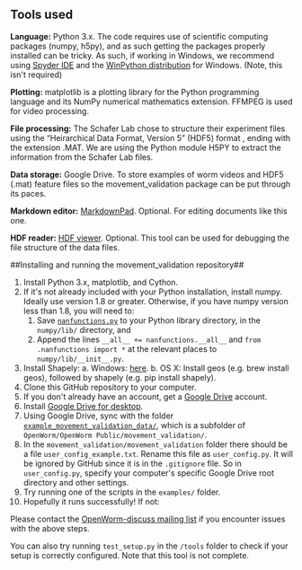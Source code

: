 ## Tools used ##

**Language:** Python 3.x.  The code requires use of scientific computing packages (numpy, h5py), and as such getting the packages properly installed can be tricky. As such, if working in Windows, we recommend using [Spyder IDE](https://code.google.com/p/spyderlib/) and the [WinPython distribution](http://winpython.sourceforge.net/) for Windows.  (Note, this isn't required)

**Plotting:** matplotlib is a plotting library for the Python programming language and its NumPy numerical mathematics extension.  FFMPEG is used for video processing.

**File processing:** The Schafer Lab chose to structure their experiment files using the  “Heirarchical Data Format, Version 5” (HDF5) format , ending with the extension .MAT.  We are using the Python module H5PY to extract the information from the Schafer Lab files.

**Data storage:** Google Drive.  To store examples of worm videos and HDF5 (.mat) feature files so the movement_validation package can be put through its paces.

**Markdown editor:** [MarkdownPad](http://markdownpad.com/).  Optional.  For editing documents like this one.

**HDF reader:** [HDF viewer](http://www.hdfgroup.org/hdf-java-html/hdfview/).  Optional.  This tool can be used for debugging the file structure of the data files.


##Installing and running the movement_validation repository##

1. Install Python 3.x, matplotlib, and Cython.  
2. If it's not already included with your Python installation, install numpy.  Ideally use version 1.8 or greater.  Otherwise, if you have numpy version less than 1.8, you will need to:
	1. Save [`nanfunctions.py`](https://github.com/numpy/numpy/blob/0cfa4ed4ee39aaa94e4059c6394a4ed75a8e3d6c/numpy/lib/nanfunctions.py) to your Python library directory, in the `numpy/lib/` directory, and
	2. Append the lines ```__all__ += nanfunctions.__all__``` and ```from .nanfunctions import *``` at the relevant places to `numpy/lib/__init__.py`.
3. Install Shapely:
	a. Windows: [here](http://www.lfd.uci.edu/~gohlke/pythonlibs/).
	b. OS X: Install geos (e.g. brew install geos), followed by shapely (e.g. pip install shapely).  
4. Clone this GitHub repository to your computer.
5. If you don't already have an account, get a [Google Drive](https://www.google.com/intl/en/drive/) account.
6. Install [Google Drive for desktop](https://tools.google.com/dlpage/drive).
7. Using Google Drive, sync with the folder [`example_movement_validation_data/`](https://drive.google.com/folderview?id=0B7to9gBdZEyGNWtWUElWVzVxc0E&usp=sharing), which is a subfolder of `OpenWorm/OpenWorm Public/movement_validation/`.
8. In the `movement_validation/movement_validation` folder there should be a file `user_config_example.txt`.  Rename this file as `user_config.py`.  It will be ignored by GitHub since it is in the `.gitignore` file.  So in `user_config.py`, specify your computer's specific Google Drive root directory and other settings.
9. Try running one of the scripts in the `examples/` folder.
10. Hopefully it runs successfully!  If not:

Please contact the [OpenWorm-discuss mailing list](https://groups.google.com/forum/#!forum/openworm-discuss) if you encounter issues with the above steps.

You can also try running `test_setup.py` in the `/tools` folder to check if your setup is correctly configured.  Note that this tool is not complete.
